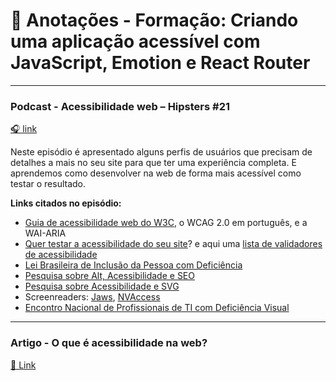 # 📝 Anotações - Formação: Criando uma aplicação acessível com JavaScript, Emotion e React Router
---

### Podcast - Acessibilidade web – Hipsters #21
[🎧 link](https://www.hipsters.tech/acessibilidade-web-hipsters-21/)

 Neste episódio é apresentado alguns perfis de usuários que precisam de detalhes a mais no seu site para que ter uma experiência completa. E aprendemos como desenvolver na web de forma mais acessível como testar o resultado.


**Links citados no episódio:**

- [Guia de acessibilidade web do W3C](https://www.w3.org/Translations/WCAG20-pt-br/), o WCAG 2.0 em português, e a WAI-ARIA
- [Quer testar a acessibilidade do seu site](http://wave.webaim.org/)? e aqui uma [lista de validadores de acessibilidade](https://www.w3.org/WAI/ER/tools/)
- [Lei Brasileira de Inclusão da Pessoa com Deficiência](http://www.planalto.gov.br/ccivil_03/_ato2015-2018/2015/Lei/L13146.htm)
- [Pesquisa sobre Alt, Acessibilidade e SEO](http://ceweb.br/publicacao/explorando-atributos-web-relacionados-a-acessibilidade-em-imagens-e-seu-impacto-sobre-a-indexacao-por-ferramentas-de-busca/)
- [Pesquisa sobre Acessibilidade e SVG](http://www.reinaldoferraz.com.br/acessibilidade-seo-e-svg/)
- Screenreaders: [Jaws](http://www.freedomscientific.com/Products/Blindness/JAWS), [NVAccess](http://www.nvaccess.org/)
- [Encontro Nacional de Profissionais de TI com Deficiência Visual](http://www.entidv.com.br/)

---

### Artigo - O que é acessibilidade na web?
[📄 Link](https://www.alura.com.br/artigos/o-que-e-acessibilidade-web?_gl=1*78mjzz*_ga*MTI4OTcxMTkxMy4xNjc5MzMxNDMy*_ga_1EPWSW3PCS*MTcwNTI3MDIyNS4zNS4xLjE3MDUyNzM5NjEuMC4wLjA.*_fplc*SVlHaVZ1NVBtQXpJUXRyNTdydFE0VzJzdG9RTmQlMkZ6MGpqNVh0Z0hOcHpxTFpmZHMyWDlES3RHVU1xdHBhUWJMSSUyQkx3T2Y4NWwxVXdqNEhwJTJCVnklMkZyS1pYJTJGNlBvcGhEM09TaG5nQ3FiQU1SSWQzTHFuZVZDaUZRS245WlBNdyUzRCUzRA..)